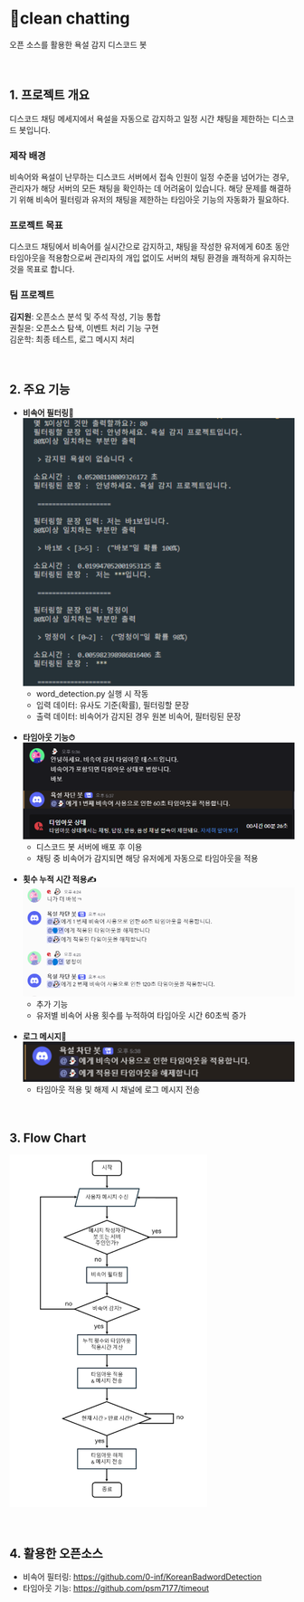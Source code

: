 # 🚫clean chatting
오픈 소스를 활용한 욕설 감지 디스코드 봇<br><br><br>

## 1. 프로젝트 개요
디스코드 채팅 메세지에서 욕설을 자동으로 감지하고 일정 시간 채팅을 제한하는 디스코드 봇입니다.
### 제작 배경
비속어와 욕설이 난무하는 디스코드 서버에서 접속 인원이 일정 수준을 넘어가는 경우, 관리자가 해당 서버의 모든 채팅을 확인하는 데 어려움이 있습니다. 해당 문제를 해결하기 위해 비속어 필터링과 유저의 채팅을 제한하는 타임아웃 기능의 자동화가 필요하다.
### 프로젝트 목표
디스코드 채팅에서 비속어를 실시간으로 감지하고, 채팅을 작성한 유저에게 60초 동안 타임아웃을 적용함으로써 관리자의 개입 없이도 서버의 채팅 환경을 쾌적하게 유지하는 것을 목표로 합니다.
### 팀 프로젝트
**김지원**: 오픈소스 분석 및 주석 작성, 기능 통합<br>
권칠윤: 오픈소스 탐색, 이벤트 처리 기능 구현<br>
김운학: 최종 테스트, 로그 메시지 처리<br><br><br>

## 2. 주요 기능
- **비속어 필터링🤬**  
  ![비속어 필터링](image/filter.png)
  - word_detection.py 실행 시 작동
  - 입력 데이터: 유사도 기준(확률), 필터링할 문장
  - 출력 데이터: 비속어가 감지된 경우 원본 비속어, 필터링된 문장<br><br>
- **타임아웃 기능⏱**  
  ![타임아웃 기능](image/timeout2.png)
  - 디스코드 봇 서버에 배포 후 이용
  - 채팅 중 비속어가 감지되면 해당 유저에게 자동으로 타임아웃을 적용<br><br>
- **횟수 누적 시간 적용✍**
  ![누적 시간](image/duration.png)
  - 추가 기능
  - 유저별 비속어 사용 횟수를 누적하여 타임아웃 시간 60초씩 증가<br><br>
- **로그 메시지📝**  
  ![로그 메시지](image/message.png)
  - 타임아웃 적용 및 해제 시 채널에 로그 메시지 전송<br><br><br>

## 3. Flow Chart
<img src="image/flowChart.png" width="350" alt="시스템 흐름도"/><br><br><br>

## 4. 활용한 오픈소스
- 비속어 필터링: https://github.com/0-inf/KoreanBadwordDetection 
- 타임아웃 기능: https://github.com/psm7177/timeout
